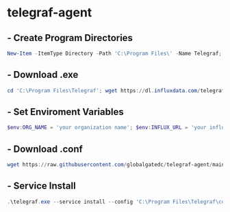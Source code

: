 # telegraf-agent

## - Create Program Directories
``` Powershell
New-Item -ItemType Directory -Path 'C:\Program Files\' -Name Telegraf; New-Item -ItemType Directory -Path 'C:\Program Files\Telegraf' -Name conf;
```

## - Download .exe
```Powershell
cd 'C:\Program Files\Telegraf'; wget https://dl.influxdata.com/telegraf/releases/telegraf-1.30.0_windows_amd64.zip -UseBasicParsing -OutFile telegraf-1.30.0_windows_amd64.zip; Expand-Archive .\telegraf-1.30.0_windows_amd64.zip -DestinationPath 'C:\Program Files\Telegraf'; Remove-Item -Path 'C:\Program Files\Telegraf\telegraf-1.30.0_windows_amd64.zip';Move-Item -Path 'C:\Program Files\Telegraf\telegraf-1.30.0\telegraf.exe' -Destination 'C:\Program Files\Telegraf'; Remove-Item -Path 'C:\Program Files\Telegraf\telegraf-1.30.0' -Recurse
```
## - Set Enviroment Variables
```Powershell
$env:ORG_NAME = 'your organization name'; $env:INFLUX_URL = 'your influx url'; $env:BUCKET_NAME = 'your bucket name'; $env:BUCKET_TOKEN = 'your bucket token'
```

## - Download .conf
```Powershell
wget https://raw.githubusercontent.com/globalgatedc/telegraf-agent/main/telegraf.conf -UseBasicParsing -OutFile telegraf.conf -DestinationPath 'C:\Program Files\Telegraf\conf\'
```

## - Service Install 
```Powershell
.\telegraf.exe --service install --config 'C:\Program Files\Telegraf\conf\telegraf.conf'
```
